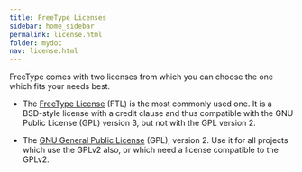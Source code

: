```yaml
---
title: FreeType Licenses
sidebar: home_sidebar
permalink: license.html
folder: mydoc
nav: license.html
---
```


FreeType comes with two licenses from which you can choose the one which
fits your needs best.

-   The [FreeType
    License](http://git.savannah.gnu.org/cgit/freetype/freetype2.git/tree/docs/FTL.TXT)
    (FTL) is the most commonly used one. It is a BSD-style license with
    a credit clause and thus compatible with the GNU Public License
    (GPL) version 3, but not with the GPL version 2.

-   The [GNU General Public
    License](http://git.savannah.gnu.org/cgit/freetype/freetype2.git/tree/docs/GPLv2.TXT)
    (GPL), version 2. Use it for all projects which use the GPLv2 also,
    or which need a license compatible to the GPLv2.

